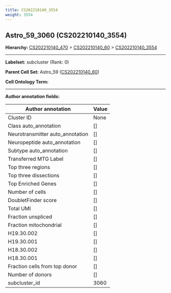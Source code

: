 ```yaml
---
title: CS202210140_3554
weight: 3554
---
```

## Astro_59_3060 (CS202210140_3554)
<b>Hierarchy: </b>
[CS202210140_470](../CS202210140_470) >
[CS202210140_60](../CS202210140_60) >
[CS202210140_3554](../CS202210140_3554)

---


**Labelset:** subcluster (Rank: 0)

**Parent Cell Set:** Astro_59 ([CS202210140_60](../CS202210140_60))



**Cell Ontology Term:** 

[MARKER GENES.]: #


---

[TRANSFERRED ANNOTATIONS.]: #


[AUTHOR ANNOTATION FIELDS.]: #


**Author annotation fields:**

| Author annotation | Value |
|-------------------|-------|
|Cluster ID|None|
|Class auto_annotation|[]|
|Neurotransmitter auto_annotation|[]|
|Neuropeptide auto_annotation|[]|
|Subtype auto_annotation|[]|
|Transferred MTG Label|[]|
|Top three regions|[]|
|Top three dissections|[]|
|Top Enriched Genes|[]|
|Number of cells|[]|
|DoubletFinder score|[]|
|Total UMI|[]|
|Fraction unspliced|[]|
|Fraction mitochondrial|[]|
|H19.30.002|[]|
|H19.30.001|[]|
|H18.30.002|[]|
|H18.30.001|[]|
|Fraction cells from top donor|[]|
|Number of donors|[]|
|subcluster_id|3060|
